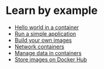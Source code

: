 <!--[metadata]>
+++
title = "Learn by example"
description = "Explains how to work with containers"
keywords = ["docker, introduction, documentation, about, technology, docker.io, user, guide, user's, manual, platform, framework, home,  intro"]
[menu.main]
identifier="engine_learn"
parent = "engine_guide"
+++
<![end-metadata]-->

# Learn by example

* [Hello world in a container](dockerizing.md)
* [Run a simple application](usingdocker.md)
* [Build your own images](dockerimages.md)
* [Network containers](networkingcontainers.md)
* [Manage data in containers](dockervolumes.md)
* [Store images on Docker Hub](dockerrepos.md)
